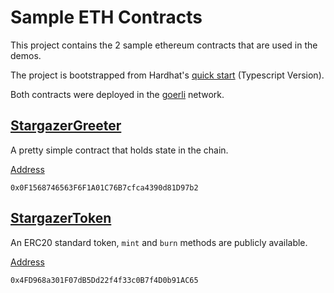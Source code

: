 # Sample ETH Contracts

This project contains the 2 sample ethereum contracts that are used in the demos.

The project is bootstrapped from Hardhat's [quick start](https://hardhat.org/getting-started#quick-start) (Typescript Version).

Both contracts were deployed in the [goerli](https://goerli.etherscan.io/) network.

## [StargazerGreeter](./contracts/StargazerGreeter.sol)

A pretty simple contract that holds state in the chain.

[Address](https://goerli.etherscan.io/address/0x0F1568746563F6F1A01C76B7cfca4390d81D97b2)

```
0x0F1568746563F6F1A01C76B7cfca4390d81D97b2
```

## [StargazerToken](./contracts/StargazerToken.sol)

An ERC20 standard token, `mint` and `burn` methods are publicly available.

[Address](https://goerli.etherscan.io/address/0x4FD968a301F07dB5Dd22f4f33c0B7f4D0b91AC65)

```
0x4FD968a301F07dB5Dd22f4f33c0B7f4D0b91AC65
```
